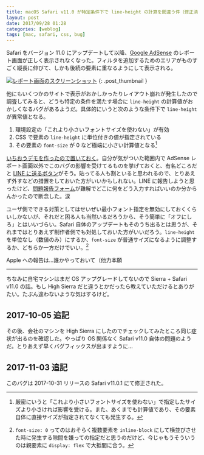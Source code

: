 ```yaml
---
title: macOS Safari v11.0 が特定条件下で line-height の計算を間違う件（修正済）
layout: post
date: 2017/09/28 01:28
categories: [weblog]
tags: [mac, safari, css, bug]
---
```

Safari をバージョン 11.0 にアップデートして以降、[Google AdSense][adsense] のレポート画面が正しく表示されなくなった。フィルタを追加するためのエリアがものすごく縦長に伸びて、しかも後続の要素に重なるようにして表示される。

<!-- more -->

[![レポート画面のスクリーンショット][thumbnail]][origin]
{: .post_thumbnail }

他にもいくつかのサイトで表示がおかしかったりレイアウト崩れが発生したので調査してみると、どうも特定の条件を満たす場合に `line-height` の計算値がおかしくなるバグがあるようだ。具体的にいうと次のような条件下で `line-height` が異常値となる。

1. 環境設定の「これより小さいフォントサイズを使わない」が有効
2. CSS で要素の `line-height` に単位付きの値が指定されている
3. その要素の `font-size` が 0 など極端に小さい計算値となる[^1]

[いちおうデモを作ったので置いておく][demo]。自分が気がついた範囲内で AdSense レポート画面以外でこのバグの影響を受けてるものを挙げておくと、有名どころだと [LINE に送るボタン][button]がそう。貼ってる人も割といると思われるので、とりあえず外すなどの措置をしておいた方がいいかもしれない。LINE に報告しようと思ったけど、[問題報告フォーム][form]が難解でどこに何をどう入力すればいいのか分からんかったので断念した。涙

ユーザ側でできる対策としてはせいぜい最小フォント指定を無効にしておくくらいしかないが、それだと困る人も当然いるだろうから、そう簡単に「オフにしろ」とはいいづらい。Safari 自体のアップデートもそのうち出るとは思うが、それまではとりあえず制作者側でも対処しておいた方がいいだろう。`line-height` を単位なし（数値のみ）にするか、`font-size` が普通サイズになるように調整するか、どちらか一方だけでいい。[^2]

Apple への報告は…誰かやっておいて（他力本願

- - - - -

ちなみに自宅マシンはまだ OS アップグレードしてないので Sierra + Safari v11.0 の話。もし High Sierra だと違うとかだったら教えていただけるとありがたい。たぶん違わないような気はするけど。


## <time>2017-10-05</time> 追記

その後、会社のマシンを High Sierra にしたのでチェックしてみたところ同じ症状が出るのを確認した。やっぱり OS 関係なく Safari v11.0 自体の問題のようだ。とりあえず早くバグフィックスが出ますように…


## <time>2017-11-03</time> 追記

このバグは <time>2017-10-31</time> リリースの Safari v11.0.1 にて修正された。


[^1]: 厳密にいうと「これより小さいフォントサイズを使わない」で指定したサイズより小さければ影響を受ける。また、あくまでも計算値であり、その要素自体に直接サイズが指定されてなくても発生する。
[^2]: `font-size: 0` ってのはおそらく複数要素を `inline-block` にして横並びさせた時に発生する隙間を嫌っての指定だと思うのだけど、今じゃもうそういうのは親要素に `display: flex` で大抵間に合う。

[adsense]: https://www.google.co.jp/adsense/start/
[demo]: https://codepen.io/jforg/pen/dVNMWB
[button]: https://media.line.me/ja/
[form]: https://contact.line.me/

[origin]: /images/2017-09-28-2017092801/origin.png
[thumbnail]: /images/2017-09-28-2017092801/thumb.png
